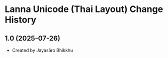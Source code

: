 Lanna Unicode (Thai Layout) Change History
====================

1.0 (2025-07-26)
----------------
* Created by Jayasāro Bhikkhu
